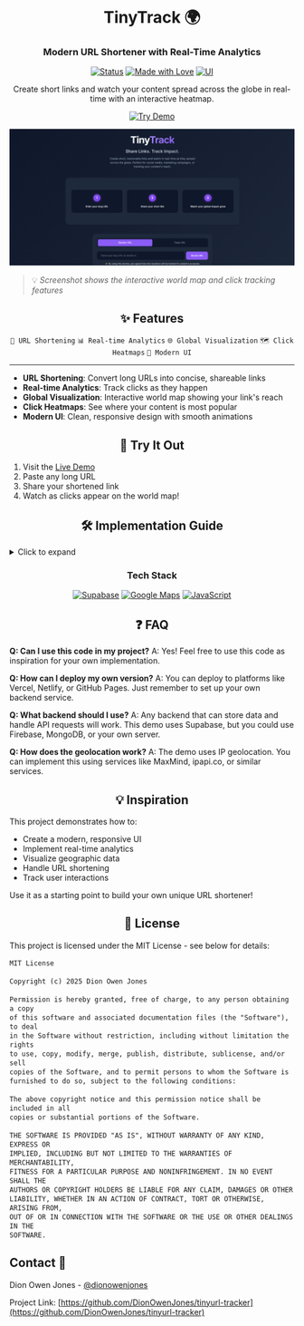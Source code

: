 <div align="center">

# TinyTrack 🌍

### Modern URL Shortener with Real-Time Analytics

[![Status](https://img.shields.io/badge/status-live-success?style=for-the-badge)](https://tinyurl-tracker.vercel.app/)
[![Made with Love](https://img.shields.io/badge/made_with-❤️-ff69b4?style=for-the-badge)](https://tinyurl-tracker.vercel.app/)
[![UI](https://img.shields.io/badge/UI-Modern-8B5CF6?style=for-the-badge)](https://tinyurl-tracker.vercel.app/)

Create short links and watch your content spread across the globe in real-time with an interactive heatmap.

[![Try Demo](https://img.shields.io/badge/Try_Demo-000?style=for-the-badge&logo=vercel&logoColor=white)](https://tinyurl-tracker.vercel.app/)

</div>



![TinyTrack Screenshot](screenshot.png)

> 💡 *Screenshot shows the interactive world map and click tracking features*

<div align="center">

## ✨ Features

`🔗 URL Shortening` `📊 Real-time Analytics` `🌐 Global Visualization` `🗺️ Click Heatmaps` `🎨 Modern UI`

</div>

---

- **URL Shortening**: Convert long URLs into concise, shareable links
- **Real-time Analytics**: Track clicks as they happen
- **Global Visualization**: Interactive world map showing your link's reach
- **Click Heatmaps**: See where your content is most popular
- **Modern UI**: Clean, responsive design with smooth animations

<div align="center">

## 🚀 Try It Out

</div>

1. Visit the [Live Demo](https://tinyurl-tracker.vercel.app/)
2. Paste any long URL
3. Share your shortened link
4. Watch as clicks appear on the world map!

<div align="center">

## 🛠️ Implementation Guide

</div>

<details>
<summary>Click to expand</summary>

### Quick Start Guide

Want to use this code? Here's how to get started:

1. **Clone the Repository**
   ```bash
   git clone https://github.com/DionOwenJones/tinyurl-tracker.git
   cd tinyurl-tracker
   ```

2. **Set Up Supabase**
   - Create a free account at [Supabase](https://supabase.com)
   - Create a new project
   - Go to SQL Editor
   - Copy and paste the schema from `supabase/schema.sql`
   - Execute the SQL to create your tables
   - Go to Project Settings > API to get your:
     - Project URL
     - Anon Public Key

3. **Set Up Google Maps**
   - Go to [Google Cloud Console](https://console.cloud.google.com)
   - Create a new project
   - Enable Maps JavaScript API
   - Create API credentials
   - Restrict the API key to your domain

4. **Configure Environment**
   Create a `.env` file:
   ```env
   SUPABASE_URL=your_project_url
   SUPABASE_ANON_KEY=your_anon_key
   GOOGLE_MAPS_API_KEY=your_maps_key
   ```

5. **Customize the Code**
   - `index.html`: Change title, description, and branding
   - `style.css`: Update colors and styling
   - `script.js`: Modify tracking parameters if needed

6. **Deploy**
   - Create a [Vercel](https://vercel.com) account
   - Install Vercel CLI: `npm i -g vercel`
   - Deploy: `vercel`
   - Add your environment variables in Vercel's project settings

### Security Notes
- Always restrict your API keys to your domain
- Set up proper CORS policies in Supabase
- Consider rate limiting for production use

### What's Included
- `index.html`: Main application interface
- `style.css`: Modern, responsive styling
- `script.js`: Core functionality
- `supabase/schema.sql`: Database structure

### Want to Build Your Own?
Here's what you'll need:

### Frontend
- HTML, CSS, and JavaScript
- Google Maps JavaScript API for visualization
- Modern UI framework of your choice

### Backend
- Database for storing URLs and click data
- API endpoints for:
  - URL shortening
  - Click tracking
  - Analytics retrieval
- Geolocation service for IP addresses

### Example Database Schema

```sql
-- URLs table
CREATE TABLE urls (
    id UUID PRIMARY KEY,
    original_url TEXT NOT NULL,
    short_code TEXT UNIQUE NOT NULL,
    created_at TIMESTAMP WITH TIME ZONE
);

-- Clicks table
CREATE TABLE clicks (
    id UUID PRIMARY KEY,
    short_code TEXT NOT NULL,
    ip_address TEXT,
    latitude DOUBLE PRECISION,
    longitude DOUBLE PRECISION,
    city TEXT,
    country TEXT,
    clicked_at TIMESTAMP WITH TIME ZONE
);
```

</details>

<div align="center">

### Tech Stack

[![Supabase](https://img.shields.io/badge/Supabase-3ECF8E?style=for-the-badge&logo=supabase&logoColor=white)](https://supabase.com)
[![Google Maps](https://img.shields.io/badge/Google_Maps-4285F4?style=for-the-badge&logo=google-maps&logoColor=white)](https://developers.google.com/maps)
[![JavaScript](https://img.shields.io/badge/JavaScript-F7DF1E?style=for-the-badge&logo=javascript&logoColor=black)](https://developer.mozilla.org/en-US/docs/Web/JavaScript)

</div>

<div align="center">

## ❓ FAQ

</div>

**Q: Can I use this code in my project?**
A: Yes! Feel free to use this code as inspiration for your own implementation.

**Q: How can I deploy my own version?**
A: You can deploy to platforms like Vercel, Netlify, or GitHub Pages. Just remember to set up your own backend service.

**Q: What backend should I use?**
A: Any backend that can store data and handle API requests will work. This demo uses Supabase, but you could use Firebase, MongoDB, or your own server.

**Q: How does the geolocation work?**
A: The demo uses IP geolocation. You can implement this using services like MaxMind, ipapi.co, or similar services.

<div align="center">

## 💡 Inspiration

</div>

This project demonstrates how to:
- Create a modern, responsive UI
- Implement real-time analytics
- Visualize geographic data
- Handle URL shortening
- Track user interactions

Use it as a starting point to build your own unique URL shortener!

<div align="center">

## 📄 License

</div>

This project is licensed under the MIT License - see below for details:

```
MIT License

Copyright (c) 2025 Dion Owen Jones

Permission is hereby granted, free of charge, to any person obtaining a copy
of this software and associated documentation files (the "Software"), to deal
in the Software without restriction, including without limitation the rights
to use, copy, modify, merge, publish, distribute, sublicense, and/or sell
copies of the Software, and to permit persons to whom the Software is
furnished to do so, subject to the following conditions:

The above copyright notice and this permission notice shall be included in all
copies or substantial portions of the Software.

THE SOFTWARE IS PROVIDED "AS IS", WITHOUT WARRANTY OF ANY KIND, EXPRESS OR
IMPLIED, INCLUDING BUT NOT LIMITED TO THE WARRANTIES OF MERCHANTABILITY,
FITNESS FOR A PARTICULAR PURPOSE AND NONINFRINGEMENT. IN NO EVENT SHALL THE
AUTHORS OR COPYRIGHT HOLDERS BE LIABLE FOR ANY CLAIM, DAMAGES OR OTHER
LIABILITY, WHETHER IN AN ACTION OF CONTRACT, TORT OR OTHERWISE, ARISING FROM,
OUT OF OR IN CONNECTION WITH THE SOFTWARE OR THE USE OR OTHER DEALINGS IN THE
SOFTWARE.
```

## Contact 📧

Dion Owen Jones - [@dionowenjones](https://github.com/dionowenjones)

Project Link: [https://github.com/DionOwenJones/tinyurl-tracker](https://github.com/DionOwenJones/tinyurl-tracker)

